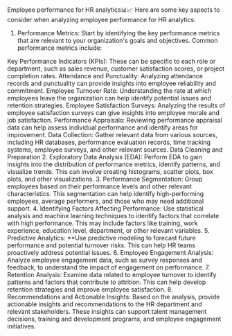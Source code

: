 Employee performance for HR analytics📊📈
Here are some key aspects to consider when analyzing employee performance for HR analytics:
1. Performance Metrics: Start by identifying the key performance metrics that are relevant to your organization's goals and objectives. Common performance metrics include:

Key Performance Indicators (KPIs): These can be specific to each role or department, such as sales revenue, customer satisfaction scores, or project completion rates.
Attendance and Punctuality: Analyzing attendance records and punctuality can provide insights into employee reliability and commitment.
Employee Turnover Rate: Understanding the rate at which employees leave the organization can help identify potential issues and retention strategies.
Employee Satisfaction Surveys: Analyzing the results of employee satisfaction surveys can give insights into employee morale and job satisfaction.
Performance Appraisals: Reviewing performance appraisal data can help assess individual performance and identify areas for improvement.
Data Collection: Gather relevant data from various sources, including HR databases, performance evaluation records, time tracking systems, employee surveys, and other relevant sources.
Data Cleaning and Preparation
2. Exploratory Data Analysis (EDA): Perform EDA to gain insights into the distribution of performance metrics, identify patterns, and visualize trends. This can involve creating histograms, scatter plots, box plots, and other visualizations.
3. Performance Segmentation: Group employees based on their performance levels and other relevant characteristics. This segmentation can help identify high-performing employees, average performers, and those who may need additional support.
4. Identifying Factors Affecting Performance: Use statistical analysis and machine learning techniques to identify factors that correlate with high performance. This may include factors like training, work experience, education level, department, or other relevant variables.
5. Predictive Analytics: **Use predictive modeling to forecast future performance and potential turnover risks. This can help HR teams proactively address potential issues.
6. Employee Engagement Analysis: Analyze employee engagement data, such as survey responses and feedback, to understand the impact of engagement on performance.
7. Retention Analysis: Examine data related to employee turnover to identify patterns and factors that contribute to attrition. This can help develop retention strategies and improve employee satisfaction.
8. Recommendations and Actionable Insights: Based on the analysis, provide actionable insights and recommendations to the HR department and relevant stakeholders. These insights can support talent management decisions, training and development programs, and employee engagement initiatives.
